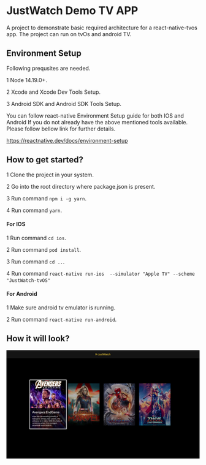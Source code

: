 
# JustWatch Demo TV APP 

A project to demonstrate basic required architecture for a react-native-tvos app.
The project can run on tvOs and android TV.





## Environment Setup

Following prequsites are needed.

1 Node 14.19.0+.

2 Xcode and Xcode Dev Tools Setup.

3 Android SDK and Android SDK Tools Setup.

You can follow react-native Environment Setup guide for both IOS and Android If you do not already have the above mentioned tools available. Please follow bellow link for further details.

https://reactnative.dev/docs/environment-setup


## How to get started?

1 Clone the project in your system.

2 Go into the root directory where package.json is present.

3 Run command `npm i -g yarn`.

4 Run command `yarn`.

#### For IOS
 
 1 Run command `cd ios`.

 2 Run command `pod install`.

 3 Run command `cd ..`.

 4 Run command `react-native run-ios  --simulator "Apple TV" --scheme "JustWatch-tvOS"`

#### For Android

 1 Make sure android tv emulator is running.
 
 2 Run command `react-native run-android`.


## How it will look?

![Logo](./desc_img.png)



